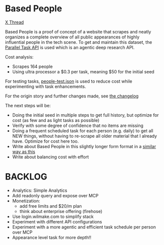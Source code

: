 # Based People

[X Thread](https://x.com/janwilmake/status/1956061673833300443)

Based People is a proof of concept of a website that scrapes and neatly organizes a complete overview of all public appearances of highly influential people in the tech scene. To get and maintain this dataset, the [Parallel Task API](https://docs.parallel.ai/task-api/task-quickstart) is used which is an agentic deep research API.

Cost analysis:

- Scrapes 164 people
- Using ultra processor a $0.3 per task, meaning $50 for the initial seed

For testing tasks, [people-test.json](people-test.json) is used to reduce cost while experimenting with task enhancements.

For the origin story and further changes made, see [the changelog](CHANGELOG.md)

The next steps will be:

- Doing the initial seed in multiple steps to get full history, but optimize for cost (as few and as light tasks as possible)
- Verify with some degree of confidence that no items are missing
- Doing a frequent scheduled task for each person (e.g. daily) to get all NEW things, without having to re-scrape all older material that I already have. Optimize for cost here too.
- Write about Based People in this slightly longer form format in a [similar way as this](https://cookbook.openai.com/examples/partners/temporal_agents_with_knowledge_graphs/temporal_agents_with_knowledge_graphs)
- Write about balancing cost with effort

# BACKLOG

- Analytics: Simple Analytics
- Add readonly query and expose over MCP
- Monetization:
  - add free limits and $20/m plan
  - think about enterprise offering (firehose)
- Use login.wilmake.com to simplify stack
- Experiment with different API configurations
- Experiment with a more agentic and efficient task schedule per person over MCP
- Appearance level task for more depth!!
